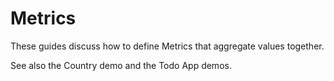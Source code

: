 # Metrics

These guides discuss how to define Metrics that aggregate values together.

See also the Country demo and the Todo App demos.
